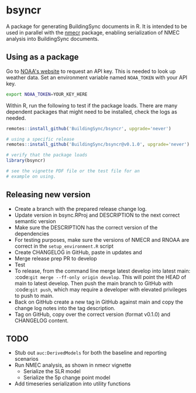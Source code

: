 # bsyncr

A package for generating BuildingSync documents in R. It is intended to be used in parallel with the [nmecr](https://github.com/kW-Labs/nmecr) package, enabling serialization of NMEC analysis into BuildingSync documents.

## Using as a package

Go to [NOAA's website](https://www.ncdc.noaa.gov/cdo-web/token) to request an API key. This is needed to look up weather data. Set an environment variable named `NOAA_TOKEN` with your API key.

```bash
export NOAA_TOKEN=YOUR_KEY_HERE
```

Within R, run the following to test if the package loads. There are many dependent packages that might need to be installed, check the logs as needed.

```r
remotes::install_github('BuildingSync/bsyncr', upgrade='never')

# using a specific release
remotes::install_github('BuildingSync/bsyncr@v0.1.0', upgrade='never')

# verify that the package loads
library(bsyncr)

# see the vignette PDF file or the test file for an
# example on using.
```

## Releasing new version

- Create a branch with the prepared release change log.
- Update version in bsync.RProj and DESCRIPTION to the next correct semantic version
- Make sure the DESCRIPTION has the correct version of the dependencies
- For testing purposes, make sure the versions of NMECR and RNOAA are correct in the `setup_environment.R` script
- Create CHANGELOG in GitHub, paste in updates and
- Merge release prep PR to develop
- Test
- To release, from the command line merge latest develop into latest main: :code:`git merge --ff-only origin develop`. This will point the HEAD of main to latest develop. Then push the main branch to GitHub with :code:`git push`, which may require a developer with elevated privileges to push to main.
- Back on GitHub create a new tag in GitHub against main and copy the change log notes into the tag description.
- Tag on GitHub, copy over the correct version (format v0.1.0) and CHANGELOG content.

## TODO

- Stub out `auc:DerivedModels` for both the baseline and reporting scenarios
- Run NMEC analysis, as shown in nmecr vignette
  - Serialize the SLR model
  - Serialize the 5p change point model
- Add timeseries serialization into utility functions

